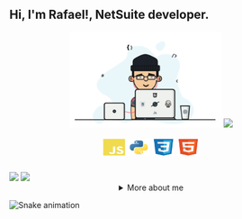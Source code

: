 ## Hi, I'm Rafael!, NetSuite developer.
<div align="center">
  <img height="170em" src="https://github.com/RafaaaOliver/RafaaaOliver/blob/main/img/Gif%20Github.gif"/>
  <a href="https://github.com/RafaaaOliver"> </a>
  <img height="170em" src="https://github-readme-stats.vercel.app/api/top-langs/?username=RafaaaOliver&layout=compact&langs_count=7&theme=tokyonight"/> 
</div>
  

  
<div style="display: inline_block" align="center"><br>
  <img align="center" alt="Rafael-Js" height="30" width="40" src="https://raw.githubusercontent.com/devicons/devicon/master/icons/javascript/javascript-plain.svg">
  <img align="center" alt="Rafael-Python" height="30" width="40" src="https://raw.githubusercontent.com/devicons/devicon/master/icons/python/python-original.svg">
  <img align="center" alt="Rafael-CSS" height="30" width="40" src="https://raw.githubusercontent.com/devicons/devicon/master/icons/css3/css3-original.svg">
  <img align="center" alt="Rafael-HTML" height="30" width="40" src="https://raw.githubusercontent.com/devicons/devicon/master/icons/html5/html5-original.svg">
</div>

##
 
<div> 
  <a href = "mailto:rafaellstos2002@hotmail.com"><img src="https://img.shields.io/badge/Microsoft_Outlook-0078D4?style=for-the-badge&logo=microsoft-outlook&logoColor=white" target="_blank"></a>
  <a href="https://www.linkedin.com/in/rafael-oliveira-santos20/" target="_blank"><img src="https://img.shields.io/badge/-LinkedIn-%230077B5?style=for-the-badge&logo=linkedin&logoColor=white" target="_blank"></a> 
 
<details>
  <summary align="center"> More about me </summary>
<div align="left">
 
``` js
const Rafs = {
    personal: {
        fullName: 'Rafael Oliveira',
        birthDate: '29-01-2002',
        pronouns: 'he' | 'his',
        interests: ['music', 'games', 'language learning', 'anime'],
        motivation: [
            'Help improving diversity and inclusion',
            'Making life easier and smarter through tech',
        ],
    },
    technical: {
        technologies: {
            frontEnd: {
                Javascript: ['Vanilla JS', 'Netsuite', 'DOM'],
                HTML: ['HTML5', 'Semantic HTML'],
                CSS: ['Flexbox', 'Styled-components'],
            },
            backEnd: {
                Javascript: ['Node.js', 'Netsuite'],
                python: ['Flask', 'Class', 'Object notation'],
                SQLServer: ['DDL', 'DML', 'Subquery', 'Functions']
            },
        },
    }
}
```
  </div>
</details>

![Snake animation](https://github.com/RafaaaOliver/RafaaaOliver/blob/output/github-contribution-grid-snake.svg)

</div>